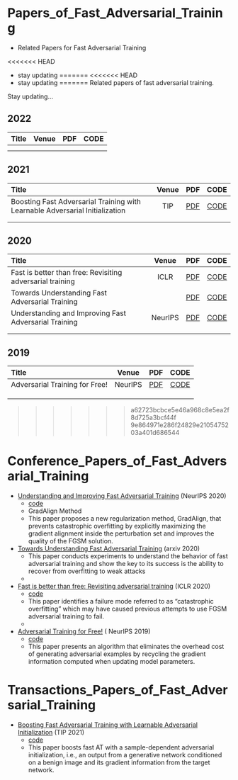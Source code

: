 # Papers_of_Fast_Adversarial_Training

+ Related Papers for Fast Adversarial Training

<<<<<<< HEAD
+ stay updating
=======
<<<<<<< HEAD
+ stay updating
=======
Related papers of fast adversarial training.


Stay updating… 


## 2022

| Title | Venue | PDF  | CODE |
| :---- | :---: | :--: | :--: |
|       |       |      |      |
|       |       |      |      |



## 2021

| Title                                                        | Venue |                     PDF                     |                        CODE                         |
| :----------------------------------------------------------- | :---: | :-----------------------------------------: | :-------------------------------------------------: |
| Boosting Fast Adversarial Training with Learnable Adversarial Initialization |  TIP  | [PDF](https://arxiv.org/pdf/2110.05007.pdf) | [CODE](https://github.com//jiaxiaojunQAQ//FGSM-SDI) |
|                                                              |       |                                             |                                                     |
|                                                              |       |                                             |                                                     |

## 2020

| Title                                                     |  Venue  |                     PDF                     |                             CODE                             |
| :-------------------------------------------------------- | :-----: | :-----------------------------------------: | :----------------------------------------------------------: |
| Fast is better than free: Revisiting adversarial training |  ICLR   | [PDF](https://arxiv.org/pdf/2001.03994.pdf) |     [CODE](https://github.com/locuslab/fast_adversarial)     |
| Towards Understanding Fast Adversarial Training           |         | [PDF](https://arxiv.org/pdf/2006.03089.pdf) |                           [CODE]()                           |
| Understanding and Improving Fast Adversarial Training     | NeurIPS | [PDF](https://arxiv.org/pdf/2007.02617.pdf) | [CODE](https://github.com/tml-epfl/understanding-fast-adv-training) |
|                                                           |         |                                             |                                                              |
|                                                           |         |                                             |                                                              |

## 2019

| Title                          |  Venue  |                     PDF                     |                        CODE                        |
| :----------------------------- | :-----: | :-----------------------------------------: | :------------------------------------------------: |
| Adversarial Training for Free! | NeurIPS | [PDF](https://arxiv.org/pdf/1904.12843.pdf) | [CODE](https://github.com/ashafahi/free_adv_train) |
|                                |         |                                             |                                                    |
|                                |         |                                             |                                                    |
|                                |         |                                             |                                                    |




>>>>>>> a62723bcbce5e46a968c8e5ea2f8d725a3bcf44f
>>>>>>> 9e864971e286f24829e2105475203a401d686544

# Conference_Papers_of_Fast_Adversarial_Training

* [Understanding and Improving Fast Adversarial Training](https://arxiv.org/abs/2007.02617) (NeurIPS 2020) 
  * [code](https://github.com/tml-epfl/understanding-fast-adv-training)
  * GradAlign Method
  * This paper proposes a new regularization method, GradAlign, that prevents catastrophic overfitting by explicitly maximizing the gradient alignment inside the perturbation set and improves the quality of the FGSM solution.
* [Towards Understanding Fast Adversarial Training](https://arxiv.org/abs/2006.03089) (arxiv 2020)
  *  This paper conducts experiments to understand the behavior of fast adversarial training and show the key to its success is the ability to recover from overfitting to weak attacks
  * 
* [Fast is better than free: Revisiting adversarial training](https://arxiv.org/abs/2001.03994) (ICLR 2020) 
  * [code](https://github.com/locuslab/fast_adversarial)
  * This paper identifies a failure mode referred to as “catastrophic overfitting” which may have caused previous attempts to use FGSM adversarial training to fail.
  * 
* [Adversarial Training for Free!](https://arxiv.org/abs/1904.12843) ( NeurIPS 2019)
  * [code](https://github.com/ashafahi/free_adv_train)
  * This paper presents an algorithm that eliminates the overhead cost of generating adversarial examples by recycling the gradient information computed when updating model parameters.


# Transactions_Papers_of_Fast_Adversarial_Training

* [Boosting Fast Adversarial Training with Learnable Adversarial Initialization](https://arxiv.org/abs/2110.05007) (TIP 2021) 
  * [code](https://github.com//jiaxiaojunQAQ//FGSM-SDI)
  * This paper boosts fast AT with a sample-dependent adversarial initialization, i.e., an output from a generative network conditioned on a benign image and its gradient information from the target network.